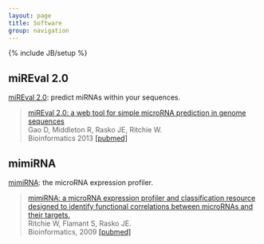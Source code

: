 ```yaml
---
layout: page
title: Software
group: navigation
---
```

{% include JB/setup %}



<html>
<h2>miREval 2.0</h2>
<p>
<a href="http://mimirna.centenary.org.au/mireval/">miREval 2.0</a>: predict miRNAs within your sequences.
<p>
<blockquote><a target="_blank" href="http://bioinformatics.oxfordjournals.org/content/early/2013/10/06/bioinformatics.btt545.short">miREval 2.0: a web tool for simple microRNA prediction in genome sequences</a><br>
Gao D, Middleton R, Rasko JE, Ritchie W.<br>
Bioinformatics 2013
<a target="_blank" href="http://www.ncbi.nlm.nih.gov/pubmed/24048357">[pubmed]</a>
</blockquote>
<p>
<h2>mimiRNA</h2>
<p><a href="http://mimirna.centenary.org.au/mep/formulaire.html">mimiRNA</a>: the microRNA expression profiler.
<p>
<blockquote><a target="_blank" href="http://bioinformatics.oxfordjournals.org/content/26/2/223.long">mimiRNA: a microRNA expression profiler and classification resource designed to identify functional correlations between microRNAs and their targets.</a><br>
Ritchie W, Flamant S, Rasko JE.<br>
Bioinformatics, 2009
<a target="_blank" href="http://www.ncbi.nlm.nih.gov/pubmed/19933167">[pubmed]</a><br>
</blockquote>

</ul>
</body>
</html>

